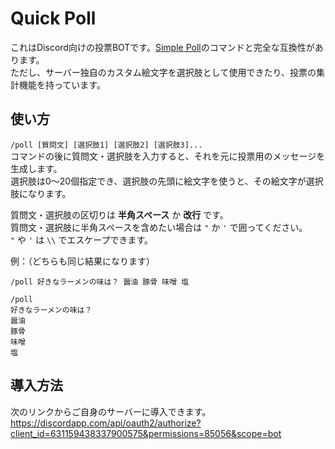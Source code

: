 # Quick Poll
これはDiscord向けの投票BOTです。[Simple Poll](https://top.gg/bot/simplepoll)のコマンドと完全な互換性があります。  
ただし、サーバー独自のカスタム絵文字を選択肢として使用できたり、投票の集計機能を持っています。  

## 使い方
`/poll [質問文] [選択肢1] [選択肢2] [選択肢3]...`  
コマンドの後に質問文・選択肢を入力すると、それを元に投票用のメッセージを生成します。  
選択肢は0～20個指定でき、選択肢の先頭に絵文字を使うと、その絵文字が選択肢になります。  
  
質問文・選択肢の区切りは **半角スペース** か **改行** です。  
質問文・選択肢に半角スペースを含めたい場合は `"` か `'` で囲ってください。  
`"` や `'` は `\\` でエスケープできます。  
  
例：（どちらも同じ結果になります）  
```
/poll 好きなラーメンの味は？ 醤油 豚骨 味噌 塩

/poll
好きなラーメンの味は？
醤油
豚骨
味噌
塩
```

## 導入方法
次のリンクからご自身のサーバーに導入できます。  
https://discordapp.com/api/oauth2/authorize?client_id=631159438337900575&permissions=85056&scope=bot  
